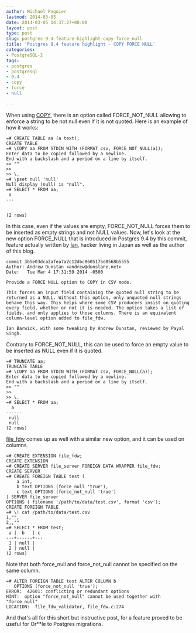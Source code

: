 ```yaml
---
author: Michael Paquier
lastmod: 2014-03-05
date: 2014-03-05 14:37:27+00:00
layout: post
type: post
slug: postgres-9-4-feature-highlight-copy-force-null
title: 'Postgres 9.4 feature highlight - COPY FORCE NULL'
categories:
- PostgreSQL-2
tags:
- postgres
- postgresql
- 9.4
- copy
- force
- null

---
```


When using [COPY](https://www.postgresql.org/docs/devel/static/sql-copy.html),
there is an option called FORCE_NOT_NULL allowing to enforce a string to be
not null even if it is not quoted. Here is an example of how it works:

    =# CREATE TABLE aa (a text);
    CREATE TABLE
    =# \COPY aa FROM STDIN WITH (FORMAT csv, FORCE_NOT_NULL(a));
    Enter data to be copied followed by a newline.
    End with a backslash and a period on a line by itself.
    >> ""
    >> 
    >> \.
    =# \pset null 'null'
    Null display (null) is "null".
    =# SELECT * FROM aa;
     a 
    ---
     
     
    (2 rows)

In this case, even if the values are empty, FORCE_NOT_NULL forces them to
be inserted as empty strings and not NULL values. Now, let's look at the
new option FORCE_NULL that is introduced in Postgres 9.4 by this commit,
feature actually written by [Ian](https://sql-info.de), hacker living in
Japan as well as the author of this blog.

    commit 3b5e03dca2afea7a2c12dbc8605175d0568b5555
    Author: Andrew Dunstan <andrew@dunslane.net>
    Date:   Tue Mar 4 17:31:59 2014 -0500

    Provide a FORCE NULL option to COPY in CSV mode.

    This forces an input field containing the quoted null string to be
    returned as a NULL. Without this option, only unquoted null strings
    behave this way. This helps where some CSV producers insist on quoting
    every field, whether or not it is needed. The option takes a list of
    fields, and only applies to those columns. There is an equivalent
    column-level option added to file_fdw.

    Ian Barwick, with some tweaking by Andrew Dunstan, reviewed by Payal
    Singh.

Contrary to FORCE_NOT_NULL, this can be used to force an empty value to
be inserted as NULL even if it is quoted.

    =# TRUNCATE aa;
    TRUNCATE TABLE
    =# \COPY aa FROM STDIN WITH (FORMAT csv, FORCE_NULL(a));
    Enter data to be copied followed by a newline.
    End with a backslash and a period on a line by itself.
    >> ""
    >> 
    >> \.
    =# SELECT * FROM aa;
      a   
    ------
     null
     null
    (2 rows)

[file\_fdw](https://www.postgresql.org/docs/devel/static/file-fdw.html) comes
up as well with a similar new option, and it can be used on columns.

    =# CREATE EXTENSION file_fdw;
    CREATE EXTENSION
    =# CREATE SERVER file_server FOREIGN DATA WRAPPER file_fdw;
    CREATE SERVER
    =# CREATE FOREIGN TABLE test (
        a int,
        b text OPTIONS (force_null 'true'),
        c text OPTIONS (force_not_null 'true')
    ) SERVER file_server
    OPTIONS ( filename '/path/to/data/test.csv', format 'csv');
    CREATE FOREIGN TABLE
    =# \! cat /path/to/data/test.csv
    1,"",
    2,,""
    =# SELECT * FROM test;
     a |  b   | c 
    ---+------+---
     1 | null | 
     2 | null | 
    (2 rows)

Note that both force_null and force_not_null cannot be specified on the same
column.

    =# ALTER FOREIGN TABLE test ALTER COLUMN b
       OPTIONS (force_not_null 'true');
    ERROR:  42601: conflicting or redundant options
    HINT:  option "force_not_null" cannot be used together with "force_null"
    LOCATION:  file_fdw_validator, file_fdw.c:274

And that's all for this short but instructive post, for a feature proved
to be useful for Or**le to Postgres migrations.

